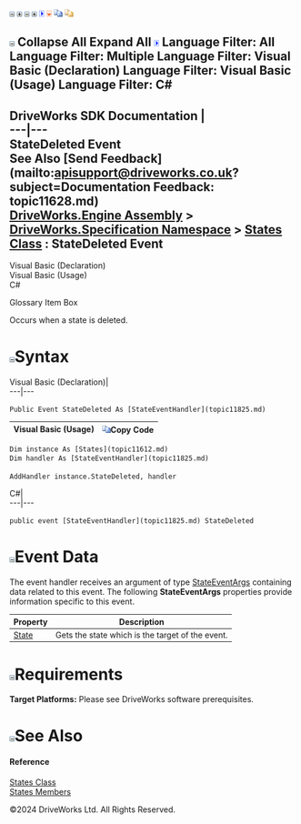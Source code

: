 ![](dotnetimages/collapse.gif) ![](dotnetimages/expand.gif) ![](dotnetimages/collapse.gif) ![](dotnetimages/expand.gif) ![](dotnetimages/drpdown.gif) ![](dotnetimages/drpdown_orange.gif) ![](dotnetimages/copycode.gif) ![](dotnetimages/copycodeHighlight.gif)

![](dotnetimages/collapse.gif) Collapse All Expand All ![](dotnetimages/drpdown.gif) Language Filter: All  Language Filter: Multiple  Language Filter: Visual Basic (Declaration) Language Filter: Visual Basic (Usage) Language Filter: C#  
---  
DriveWorks SDK Documentation  |   
---|---  
StateDeleted Event   
See Also [Send Feedback](mailto:apisupport@driveworks.co.uk?subject=Documentation Feedback: topic11628.md)  
[DriveWorks.Engine Assembly](topic2156.md) > [DriveWorks.Specification Namespace](topic10764.md) > [States Class](topic11612.md) : StateDeleted Event  
---  
  
Visual Basic (Declaration)    
Visual Basic (Usage)    
C# 

Glossary Item Box

Occurs when a state is deleted. 

# ![](dotnetimages/collapse.gif)Syntax

Visual Basic (Declaration)|   
---|---  
      
    
    Public Event StateDeleted As [StateEventHandler](topic11825.md)  
  
Visual Basic (Usage)| ![](dotnetimages/copycode.gif)Copy Code  
---|---  
      
    
    Dim instance As [States](topic11612.md)
    Dim handler As [StateEventHandler](topic11825.md)
     
    AddHandler instance.StateDeleted, handler  
  
C#|   
---|---  
      
    
    public event [StateEventHandler](topic11825.md) StateDeleted  
  
# ![](dotnetimages/collapse.gif)Event Data

The event handler receives an argument of type [StateEventArgs](topic11590.md) containing data related to this event. The following **StateEventArgs** properties provide information specific to this event.

Property| Description  
---|---  
[State](topic11600.md)| Gets the state which is the target of the event.   
  
# ![](dotnetimages/collapse.gif)Requirements

**Target Platforms:** Please see DriveWorks software prerequisites.

# ![](dotnetimages/collapse.gif)See Also

#### Reference

[States Class](topic11612.md)   
[States Members](topic11613.md)

©2024 DriveWorks Ltd. All Rights Reserved.
